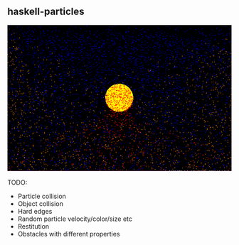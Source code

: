 haskell-particles
--------------

![screenshot](img/screenshot.png)

TODO:
- Particle collision
- Object collision
- Hard edges
- Random particle velocity/color/size etc
- Restitution
- Obstacles with different properties
